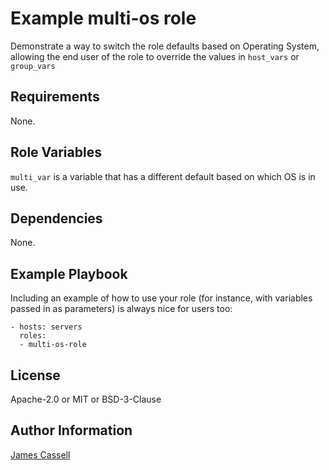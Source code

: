 Example multi-os role
=====================

Demonstrate a way to switch the role defaults based on Operating System,
allowing the end user of the role to override the values in `host_vars` or
`group_vars`

Requirements
------------

None.

Role Variables
--------------

`multi_var` is a variable that has a different default based on which OS is in use.

Dependencies
------------

None.

Example Playbook
----------------

Including an example of how to use your role (for instance, with variables passed in as parameters) is always nice for users too:

    - hosts: servers
      roles:
      - multi-os-role

License
-------

Apache-2.0 or MIT or BSD-3-Clause

Author Information
------------------

[James Cassell](https://github.com/jamescassell)

